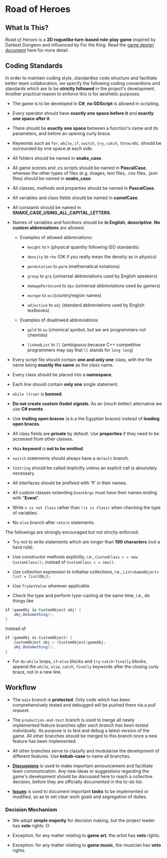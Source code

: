 # Road of Heroes

## What Is This?

*Road of Heroes* is a **2D roguelike turn-based role-play game** inspired by Darkest Dungeon and influenced by For the King. Read the [game design document](GDD.md) here for more detail.

## Coding Standards

In order to maintain coding style, standardise code structure and facilitate better team collaboration, we specify the following coding conventions and standards which are to be **strictly followed** in the project's development. Another practical reason to enforce this is for aesthetic purposes.

- The game is to be developed in **C#**, **no GDScript** is allowed in scripting.

- Every operator should have **exactly one space before it** and **exactly one space after it**.

- There should be **exactly one space** between a function's name and its parameters, and before an opening curly brace.

- Keywords such as `for`, `while`, `if`, `switch`, `try`, `catch`, `throw` etc. should be surrounded by one space at each side.

- All folders should be named in **snake_case**.

- All game scenes and .cs scripts should be named in **PascalCase**, whereas the other types of files (e.g. images, text files, .csv files, .json files) should be named in **snake_case**.

- All classes, methods and properties should be named in **PascalCase**.

- All variables and class fields should be named in **camelCase**.

- All constants should be named in **SNAKE_CASE_USING_ALL_CAPITAL_LETTERS**.
 
- Names of variables and functions should be **in English**, **descriptive**. **No custom abbreviations** are allowed.

  - Examples of allowed abbreviations:

    - `height` to `h` (physical quantity following ISO standards)
   
    - `density` to `rho` (OK if you really mean the density as in physics)
   
    - `permutation` to `perm` (mathematical notations)
   
    - `group` to `grp` (universal abbreviations used by English speakers)
   
    - `damagePerSecond` to `dps` (universal abbreviations used by gamers)
   
    - `europe` to `eu` (country/region names)
   
    - `adjective` to `adj` (standard abbreviations used by English textbooks)
   
  - Examples of disallowed abbreviations:

    - `gold` to `au` (chemical symbol, but we are programmers not chemists)
   
    - `linkedList` to `ll` (ambiguous because C++ competitive programmers may say that `ll` stands for `long long`)

- Every script file should contain **one and only one** class, with the file name being **exactly the same** as the class name.

- Every class should be placed into a **namespace**.

- Each line should contain **only one** single statement. 

- `while (true)` is **banned**.

- **Do not create custom Godot signals**. As an (much better) alternative we use **C# events**.

- Use **trailing open braces** (a.k.a the Egyptian braces) instead of **leading open braces**.

- All class fields are **private** by default. Use **properties** if they need to be accessed from other classes.

- **`this` keyword** is **not to be omitted**.

- `switch` statements should always have a `default` branch.

- `ToString` should be called implicitly unless an explicit call is absolutely necessary.

- All interfaces should be prefixed with "**I**" in their names.

- All custom classes extending `EventArgs` must have their names ending with "**Event**".

- Write `x is not Class` rather than `!(x is Class)` when checking the type of variables.

- No `else` branch after `return` statements.

The followings are strongly encouraged but not strictly enforced:

- Try not to write statements which are longer than **100 characters** (not a hard rule).

- Use constructor methods explicitly, i.e., `CustomClass c = new CustomClass();` instead of `CustomClass c = new()`.

- Use collection expression to initialise collections, i.e., `List<GameObject> list = [initObj];`

- Use `TryGetValue` wherever applicable.

- Check the type and perform type-casting at the same time, i.e., do things like
```c#
if (gameObj is CustomObject obj) {
    obj.DoSomething();
}
```
instead of 
```c#
if (gameObj is CustomObject) {
    CustomObject obj = (CustomObject)gameObj;
    obj.DoSomething();
}
```

- For `do`-`while` loops, `if`-`else` blocks and `try`-`catch`-`finally` blocks, append the `while`, `else`, `catch`, `finally` keywords after the closing curly brace, not in a new line.

## Workflow

- The `main` branch is **protected**. Only code which has been comprehensively tested and debugged will be pushed there via a *pull request*.

- The `production-and-test` branch is used to merge all newly implemented feature branches *after each branch has been tested individually*. Its purpose is to test and debug a latest version of the game. All other branches should be merged to this branch once a new feature has been implemented.

- All other branches serve to classify and modularise the development of different features. Use **kebab-case** to name all branches.

- [**Discussions**](https://github.com/Z-Puyu/Road-of-Heroes/discussions) is used to make important announcement and facilitate team communication. Any new ideas or suggestions regarding the game's development should be discussed here to reach a collective decision, before they are officially documented in the to-do list.

- [**Issues**](https://github.com/Z-Puyu/Road-of-Heroes/issues) is used to document important **tasks** to be implemented or modified, so as to set clear work goals and segregation of duties.
  
### Decision Mechanism

- We adopt **simple majority** for decision making, but the project leader has **veto** rights :O

- Exception: for any matter relating to **game art**, the artist has **veto** rights.

- Exception: for any matter relating to **game music**, the musician has **veto** rights.
